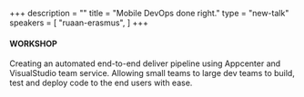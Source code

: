 +++
description = ""
title = "Mobile DevOps done right."
type = "new-talk"
speakers = [
        "ruaan-erasmus",
]
+++
#### WORKSHOP

Creating an automated end-to-end deliver pipeline using Appcenter and VisualStudio team service. Allowing small teams to large dev teams to build, test and deploy code to the end users with ease.